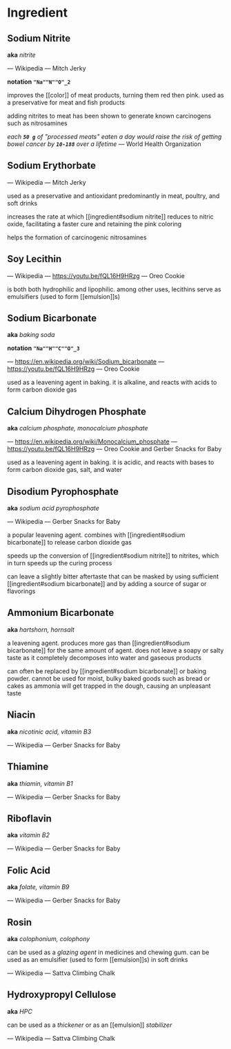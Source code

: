 # Ingredient

## Sodium Nitrite

**aka** _nitrite_

&mdash; Wikipedia &mdash; Mitch Jerky

**notation** **`"Na""N""O"_2`**

improves the [[color]] of meat products, turning them red then pink. used as a preservative for meat and fish products

adding nitrites to meat has been shown to generate known carcinogens such as nitrosamines

_each **`50 g`** of "processed meats" eaten a day would raise the risk of getting bowel cancer by **`10-188`** over a lifetime_ &mdash; World Health Organization

## Sodium Erythorbate

&mdash; Wikipedia &mdash; Mitch Jerky

used as a preservative and antioxidant predominantly in meat, poultry, and soft drinks

increases the rate at which [[ingredient#sodium nitrite]] reduces to nitric oxide, facilitating a faster cure and retaining the pink coloring

helps the formation of carcinogenic nitrosamines

## Soy Lecithin

&mdash; Wikipedia &mdash; <https://youtu.be/fQL16H9HRzg> &mdash; Oreo Cookie

is both both hydrophilic and lipophilic. among other uses, lecithins serve as emulsifiers (used to form [[emulsion]]s)

## Sodium Bicarbonate

**aka** _baking soda_

**notation** **`"Na""H""C""O"_3`**

&mdash; <https://en.wikipedia.org/wiki/Sodium_bicarbonate> &mdash; <https://youtu.be/fQL16H9HRzg> &mdash; Oreo Cookie

used as a leavening agent in baking. it is alkaline, and reacts with acids to form carbon dioxide gas

## Calcium Dihydrogen Phosphate

**aka** _calcium phosphate, monocalcium phosphate_

&mdash; <https://en.wikipedia.org/wiki/Monocalcium_phosphate> &mdash; <https://youtu.be/fQL16H9HRzg> &mdash; Oreo Cookie and Gerber Snacks for Baby

used as a leavening agent in baking. it is acidic, and reacts with bases to form carbon dioxide gas, salt, and water

## Disodium Pyrophosphate

**aka** _sodium acid pyrophosphate_

&mdash; Wikipedia &mdash; Gerber Snacks for Baby

a popular leavening agent. combines with [[ingredient#sodium bicarbonate]] to release carbon dioxide gas

speeds up the conversion of [[ingredient#sodium nitrite]] to nitrites, which in turn speeds up the curing process

can leave a slightly bitter aftertaste that can be masked by using sufficient [[ingredient#sodium bicarbonate]] and by adding a source of sugar or flavorings

## Ammonium Bicarbonate

**aka** _hartshorn, hornsalt_

a leavening agent. produces more gas than [[ingredient#sodium bicarbonate]] for the same amount of agent. does not leave a soapy or salty taste as it completely decomposes into water and gaseous products

can often be replaced by [[ingredient#sodium bicarbonate]] or baking powder. cannot be used for moist, bulky baked goods such as bread or cakes as ammonia will get trapped in the dough, causing an unpleasant taste

## Niacin

**aka** _nicotinic acid, vitamin B3_

&mdash; Wikipedia &mdash; Gerber Snacks for Baby

## Thiamine

**aka** _thiamin, vitamin B1_

&mdash; Wikipedia &mdash; Gerber Snacks for Baby

## Riboflavin

**aka** _vitamin B2_

&mdash; Wikipedia &mdash; Gerber Snacks for Baby

## Folic Acid

**aka** _folate, vitamin B9_

&mdash; Wikipedia &mdash; Gerber Snacks for Baby

## Rosin

**aka** _colophonium, colophony_

can be used as a _glazing agent_ in medicines and chewing gum. can be used as an emulsifier (used to form [[emulsion]]s) in soft drinks

&mdash; Wikipedia &mdash; Sattva Climbing Chalk

## Hydroxypropyl Cellulose

**aka** _HPC_

can be used as a _thickener_ or as an [[emulsion]] _stabilizer_

&mdash; Wikipedia &mdash; Sattva Climbing Chalk
